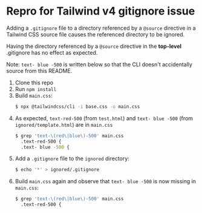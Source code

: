 # Repro for Tailwind v4 gitignore issue

Adding a `.gitignore` file to a directory referenced by a `@source` directive in a Tailwind CSS source file causes the referenced directory to be ignored.

Having the directory referenced by a `@source` directive in the **top-level** .gitignore has no effect as expected.

Note: `text- blue -500` is written below so that the CLI doesn't accidentally source from this README.

1. Clone this repo
2. Run `npm install`
3. Build `main.css`:
   ```sh
   $ npx @tailwindcss/cli -i base.css -o main.css
   ```
4. As expected, `text-red-500` (from `test.html`) and `text- blue -500` (from `ignored/template.html`) are in `main.css`
   ```sh
   $ grep 'text-\(red\|blue\)-500' main.css
     .text-red-500 {
     .text- blue -500 {
   ```
5. Add a `.gitignore` file to the `ignored` directory:
   ```sh
   $ echo '*' > ignored/.gitignore
   ```
6. Build `main.css` again and observe that `text- blue -500` is now missing in `main.css`:
   ```sh
   $ grep 'text-\(red\|blue\)-500' main.css
     .text-red-500 {
   ```
